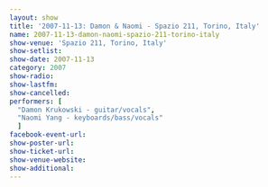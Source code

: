 ```yaml
---
layout: show
title: '2007-11-13: Damon & Naomi - Spazio 211, Torino, Italy'
name: 2007-11-13-damon-naomi-spazio-211-torino-italy
show-venue: 'Spazio 211, Torino, Italy'
show-setlist: 
show-date: 2007-11-13
category: 2007
show-radio: 
show-lastfm: 
show-cancelled: 
performers: [
  "Damon Krukowski - guitar/vocals",
  "Naomi Yang - keyboards/bass/vocals"
  ]
facebook-event-url: 
show-poster-url: 
show-ticket-url: 
show-venue-website: 
show-additional: 
---
```


